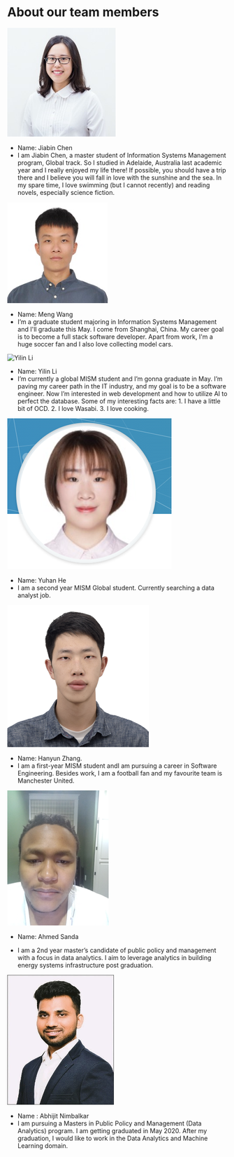 # About our team members

![Jiabin Chen](image/1.jpeg)


- Name: Jiabin Chen
- I am Jiabin Chen, a master student of Information Systems Management program, Global track. So I studied in Adelaide, Australia last academic year and I really enjoyed my life there! If possible, you should have a trip there and I believe you will fall in love with the sunshine and the sea. In my spare time, I love swimming (but I cannot recently) and reading novels, especially science fiction.





![Meng Wang](image/2.jpeg)


- Name: Meng Wang
- I’m a graduate student majoring in Information Systems Management and I'll graduate this May. I come from Shanghai, China. My career goal is to become a full stack software developer. Apart from work, I'm a huge soccer fan and I also love collecting model cars.





![Yilin Li](image/3.)


- Name: Yilin Li
- I’m currently a global MISM student and I’m gonna graduate in May. I’m paving my career path in the IT industry, and my goal is to be a software engineer. Now I’m interested in web development and how to utilize AI to perfect the database. Some of my interesting facts are: 1. I have a little bit of OCD. 2. I love Wasabi. 3. I love cooking.



![Yuahn He](image/7.png)


- Name: Yuhan He
- I am a second year MISM Global student. Currently searching a data analyst job.



![Hanyun Zhang](image/4.png)


- Name: Hanyun Zhang. 
- I am a first-year MISM student andI am pursuing a career in Software Engineering. Besides work, I am a football fan and my favourite team is Manchester United.



![Ahmed Sanda](image/5.png)


- Name: Ahmed Sanda

- I am a 2nd year master’s candidate of public policy and management with a focus in data analytics. I aim to leverage analytics in building energy systems infrastructure post graduation.

![Abhijit Nimbalkar](image/6.png)


- Name : Abhijit Nimbalkar
- I am pursuing a Masters in Public Policy and Management (Data Analytics) program. I am getting graduated in May 2020. After my graduation, I would like to work in the Data Analytics and Machine Learning domain.

